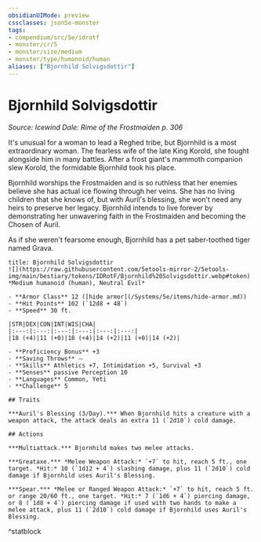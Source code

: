 ```yaml
---
obsidianUIMode: preview
cssclasses: json5e-monster
tags:
- compendium/src/5e/idrotf
- monster/cr/5
- monster/size/medium
- monster/type/humanoid/human
aliases: ["Bjornhild Solvigsdottir"]
---
```

# Bjornhild Solvigsdottir
*Source: Icewind Dale: Rime of the Frostmaiden p. 306*  

It's unusual for a woman to lead a Reghed tribe, but Bjornhild is a most extraordinary woman. The fearless wife of the late King Korold, she fought alongside him in many battles. After a frost giant's mammoth companion slew Korold, the formidable Bjornhild took his place.

Bjornhild worships the Frostmaiden and is so ruthless that her enemies believe she has actual ice flowing through her veins. She has no living children that she knows of, but with Auril's blessing, she won't need any heirs to preserve her legacy. Bjornhild intends to live forever by demonstrating her unwavering faith in the Frostmaiden and becoming the Chosen of Auril.

As if she weren't fearsome enough, Bjornhild has a pet saber-toothed tiger named Grava.

```ad-statblock
title: Bjornhild Solvigsdottir
![](https://raw.githubusercontent.com/5etools-mirror-2/5etools-img/main/bestiary/tokens/IDRotF/Bjornhild%20Solvigsdottir.webp#token)
*Medium humanoid (human), Neutral Evil*

- **Armor Class** 12 ([hide armor](/Systems/5e/items/hide-armor.md))
- **Hit Points** 102 (`12d8 + 48`)
- **Speed** 30 ft.

|STR|DEX|CON|INT|WIS|CHA|
|:---:|:---:|:---:|:---:|:---:|:---:|
|18 (+4)|11 (+0)|18 (+4)|14 (+2)|11 (+0)|14 (+2)|

- **Proficiency Bonus** +3
- **Saving Throws** ⏤
- **Skills** Athletics +7, Intimidation +5, Survival +3
- **Senses** passive Perception 10
- **Languages** Common, Yeti
- **Challenge** 5

## Traits

***Auril's Blessing (3/Day).*** When Bjornhild hits a creature with a weapon attack, the attack deals an extra 11 (`2d10`) cold damage.

## Actions

***Multiattack.*** Bjornhild makes two melee attacks.

***Greataxe.*** *Melee Weapon Attack:* `+7` to hit, reach 5 ft., one target. *Hit:* 10 (`1d12 + 4`) slashing damage, plus 11 (`2d10`) cold damage if Bjornhild uses Auril's Blessing.

***Spear.*** *Melee or Ranged Weapon Attack:* `+7` to hit, reach 5 ft. or range 20/60 ft., one target. *Hit:* 7 (`1d6 + 4`) piercing damage, or 8 (`1d8 + 4`) piercing damage if used with two hands to make a melee attack, plus 11 (`2d10`) cold damage if Bjornhild uses Auril's Blessing.
```
^statblock